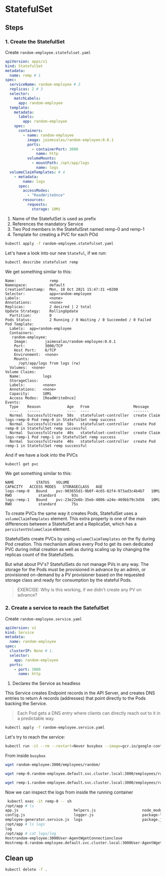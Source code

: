 # StatefulSet

## Steps

### 1. Create the StatefulSet

Create `random-employee.statefulset.yaml`

```yaml
apiVersion: apps/v1
kind: StatefulSet
metadata:
  name: remp # 1
spec:
  serviceName: random-employee # 2
  replicas: 2 # 3
  selector:
    matchLabels:
      app: random-employee
  template:
    metadata:
      labels:
        app: random-employee
    spec:
      containers:
        - name: random-employee
          image: jaimesalas/random-employee:0.0.1
          ports:
            - containerPort: 3000
              name: http
          volumeMounts:
            - mountPath: /opt/app/logs
              name: logs
  volumeClaimTemplates: # 4
    - metadata:
        name: logs
      spec:
        accessModes:
          - "ReadWriteOnce"
        resources:
          requests:
            storage: 10Mi
```


1. Name of the StatefulSet is used as prefix
2. References the mandatory Service
3. Two Pod members in the StatefulSret named remp-0 and remp-1
4. Template for creating a PVC for each POd


```bash
kubectl apply -f random-employee.statefulset.yaml
```

Let's have a look into our new `Stateful`, if we run:

```bash
kubectl describe statefulset remp
```

We get something similar to this:

```
Name:               remp
Namespace:          default
CreationTimestamp:  Mon, 18 Oct 2021 15:47:31 +0200
Selector:           app=random-employee
Labels:             <none>
Annotations:        <none>
Replicas:           2 desired | 2 total
Update Strategy:    RollingUpdate
  Partition:        0
Pods Status:        2 Running / 0 Waiting / 0 Succeeded / 0 Failed
Pod Template:
  Labels:  app=random-employee
  Containers:
   random-employee:
    Image:        jaimesalas/random-employee:0.0.1
    Port:         3000/TCP
    Host Port:    0/TCP
    Environment:  <none>
    Mounts:
      /opt/app/logs from logs (rw)
  Volumes:  <none>
Volume Claims:
  Name:          logs
  StorageClass:  
  Labels:        <none>
  Annotations:   <none>
  Capacity:      10Mi
  Access Modes:  [ReadWriteOnce]
Events:
  Type    Reason            Age   From                    Message
  ----    ------            ----  ----                    -------
  Normal  SuccessfulCreate  58s   statefulset-controller  create Claim logs-remp-0 Pod remp-0 in StatefulSet remp success
  Normal  SuccessfulCreate  58s   statefulset-controller  create Pod remp-0 in StatefulSet remp successful
  Normal  SuccessfulCreate  40s   statefulset-controller  create Claim logs-remp-1 Pod remp-1 in StatefulSet remp success
  Normal  SuccessfulCreate  40s   statefulset-controller  create Pod remp-1 in StatefulSet remp successful
```

And if we have a look into the PVCs

```bash
kubectl get pvc
```
We get something similar to this:

```
NAME          STATUS   VOLUME                                     CAPACITY   ACCESS MODES   STORAGECLASS   AGE
logs-remp-0   Bound    pvc-903655d1-9b0f-4c65-82f4-973ad3c4b4b7   10Mi       RWO            standard       93s
logs-remp-1   Bound    pvc-23e22e6b-35eb-4806-a24e-469bb79c3d56   10Mi       RWO            standard       75s
```

To create PVCs the same way it creates Pods, StatefulSet uses a `volumeClaimTemplates` element. This extra property is one of the main differences between a StatefulSet and a ReplicaSet, which has a `persistentVolumeClaim` element.

StatefulSets create PVCs by using `volumeClaimTemplates` on the fly during Pod creation. This mechanism allows every Pod to get its own dedicated PVC during initial creation as well as during scaling up by changing the replicas count of the StatefulSets.

But what about PV's? StatefulSets do not manage PVs in any way. The storage for the Pods must be provisioned in advance by an admin, or provisioned on-demand by a PV provisioner based on the requested storage class and ready for consumption by the stateful Pods.

> EXERCISE: Why is this working, if we didn't create any PV on advance?

### 2. Create a service to reach the SatefulSet

Create `random-employee.service.yaml`

```yaml
apiVersion: v1
kind: Service
metadata:
  name: random-employee
spec:
  clusterIP: None # 1.
  selector:
    app: random-employee
  ports:
    - port: 3000
      name: http

```

1. Declares the Service as headless

This Service creates Endpoint records in the API Server, and creates DNS entries to return A records (addresses) that point directly to the Pods backing the Service.

> Each Pod gets a DNS entry where clients can directly reach out to it in a predictable way. 

```bash
kubectl apply -f random-employee.service.yaml
```

Let's try to reach the service:

```bash
kubectl run -it --rm --restart=Never busybox --image=gcr.io/google-containers/busybox sh
```

From inside `busybox`

```bash
wget random-employee:3000/employees/random/
```

```bash
wget remp-0.random-employee.default.svc.cluster.local:3000/employees/random/
```

```bash
wget remp-1.random-employee.default.svc.cluster.local:3000/employees/random/
```

Now we can inspect the logs from inside the running container

```bash
 kubectl exec -it remp-0 -- sh
/opt/app # ls
app.js                         helpers.js                     node_modules                   routes.js
config.js                      logger.js                      package-lock.json              service-ready
employee-generator.service.js  logs                           package.json
/opt/app # ls logs
log
/opt/app # cat logs/log 
Hostrandom-employee:3000User-AgentWgetConnectionclose
Hostremp-0.random-employee.default.svc.cluster.local:3000User-AgentWgetConnectionclose
```

## Clean up

```bash
kubectl delete -f .
```
